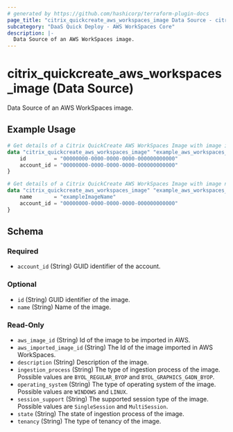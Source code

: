 ```yaml
---
# generated by https://github.com/hashicorp/terraform-plugin-docs
page_title: "citrix_quickcreate_aws_workspaces_image Data Source - citrix"
subcategory: "DaaS Quick Deploy - AWS WorkSpaces Core"
description: |-
  Data Source of an AWS WorkSpaces image.
---
```


# citrix_quickcreate_aws_workspaces_image (Data Source)

Data Source of an AWS WorkSpaces image.

## Example Usage

```terraform
# Get details of a Citrix QuickCreate AWS WorkSpaces Image with image id and account id
data "citrix_quickcreate_aws_workspaces_image" "example_aws_workspaces_image" {
    id         = "00000000-0000-0000-0000-000000000000"
    account_id = "00000000-0000-0000-0000-000000000000"
}

# Get details of a Citrix QuickCreate AWS WorkSpaces Image with image name and account id
data "citrix_quickcreate_aws_workspaces_image" "example_aws_workspaces_image" {
    name       = "exampleImageName"
    account_id = "00000000-0000-0000-0000-000000000000"
}
```

<!-- schema generated by tfplugindocs -->
## Schema

### Required

- `account_id` (String) GUID identifier of the account.

### Optional

- `id` (String) GUID identifier of the image.
- `name` (String) Name of the image.

### Read-Only

- `aws_image_id` (String) Id of the image to be imported in AWS.
- `aws_imported_image_id` (String) The Id of the image imported in AWS WorkSpaces.
- `description` (String) Description of the image.
- `ingestion_process` (String) The type of ingestion process of the image. Possible values are `BYOL_REGULAR_BYOP` and `BYOL_GRAPHICS_G4DN_BYOP`.
- `operating_system` (String) The type of operating system of the image. Possible values are `WINDOWS` and `LINUX`.
- `session_support` (String) The supported session type of the image. Possible values are `SingleSession` and `MultiSession`.
- `state` (String) The state of ingestion process of the image.
- `tenancy` (String) The type of tenancy of the image.